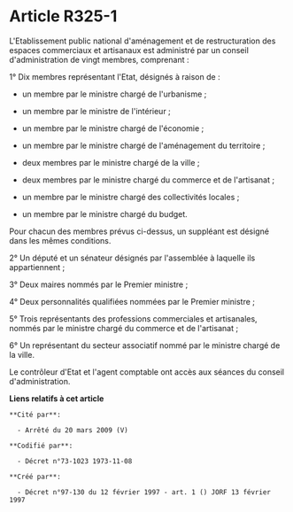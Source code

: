 # Article R325-1

L'Etablissement public national d'aménagement et de restructuration des espaces commerciaux et artisanaux est administré par
un conseil d'administration de vingt membres, comprenant :

1° Dix membres représentant l'Etat, désignés à raison de :

- un membre par le ministre chargé de l'urbanisme ;

- un membre par le ministre de l'intérieur ;

- un membre par le ministre chargé de l'économie ;

- un membre par le ministre chargé de l'aménagement du territoire ;

- deux membres par le ministre chargé de la ville ;

- deux membres par le ministre chargé du commerce et de l'artisanat ;

- un membre par le ministre chargé des collectivités locales ;

- un membre par le ministre chargé du budget.

Pour chacun des membres prévus ci-dessus, un suppléant est désigné dans les mêmes conditions.

2° Un député et un sénateur désignés par l'assemblée à laquelle ils appartiennent ;

3° Deux maires nommés par le Premier ministre ;

4° Deux personnalités qualifiées nommées par le Premier ministre ;

5° Trois représentants des professions commerciales et artisanales, nommés par le ministre chargé du commerce et de
l'artisanat ;

6° Un représentant du secteur associatif nommé par le ministre chargé de la ville.

Le contrôleur d'Etat et l'agent comptable ont accès aux séances du conseil d'administration.

**Liens relatifs à cet article**

	**Cité par**:

	  - Arrêté du 20 mars 2009 (V)

	**Codifié par**:

	  - Décret n°73-1023 1973-11-08

	**Créé par**:

	  - Décret n°97-130 du 12 février 1997 - art. 1 () JORF 13 février 1997
